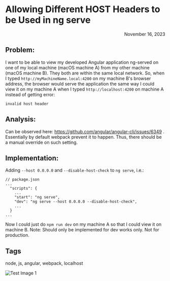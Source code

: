 # Allowing Different HOST Headers to be Used in ng serve
<div style="text-align: right"> November 16, 2023 </div>

## Problem:
I want to be able to view my developed Angular application ng-served on one of my local machine (macOS machine A) from my other machine (macOS machine B). They both are within the same local network.
So, when I typed `http://myMachineName.local:4200` on my machine B's browser address, the browser would serve the application the same way I could view it on my machine A when I typed `http://localhost:4200` on machine A instead of getting error:
```
invalid host header
```

## Analysis:
Can be observed here: https://github.com/angular/angular-cli/issues/6349 . Essentially by default webpack prevent it to happen. Thus, there should be a manual override on such setting.

## Implementation:
Adding `--host 0.0.0.0` and `--disable-host-check` to `ng serve`, i.e.:
```
// package.json
...
  "scripts": {
    ...
    "start": "ng serve",
    "dev": "ng serve --host 0.0.0.0 --disable-host-check",
    ...
  }
...
```
Now I could just do `npm run dev` on my machine A so that I could view it on machine B.
Note: Should only be implemented for dev works only. Not for production.

## Tags
node, js, angular, webpack, localhost

![Test Image 1](https://d7hftxdivxxvm.cloudfront.net/?resize_to=fit&width=50&height=50&quality=80&src=https%3A%2F%2Fd32dm0rphc51dk.cloudfront.net%2F_DogUIUeT1Ke3UvxGQbPGA%2Fnormalized.jpg)

